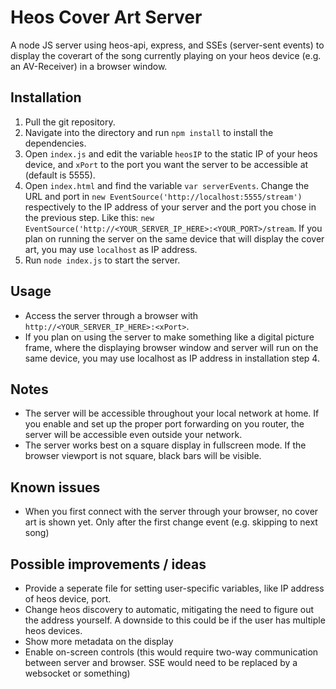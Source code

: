 # Heos Cover Art Server

A node JS server using heos-api, express, and SSEs (server-sent events) to display the coverart of the song currently playing on your heos device (e.g. an AV-Receiver) in a browser window.

## Installation
1. Pull the git repository.
2. Navigate into the directory and run `npm install` to install the dependencies.
3. Open `index.js` and edit the variable `heosIP` to the static IP of your heos device, and `xPort` to the port you want the server to be accessible at (default is 5555).
4. Open `index.html` and find the variable `var serverEvents`. Change the URL and port in `new EventSource('http://localhost:5555/stream')` respectively to the IP address of your server and the port you chose in the previous step. Like this: `new EventSource('http://<YOUR_SERVER_IP_HERE>:<YOUR_PORT>/stream`. If you plan on running the server on the same device that will display the cover art, you may use `localhost` as IP address.
5. Run `node index.js` to start the server.

## Usage
- Access the server through a browser with `http://<YOUR_SERVER_IP_HERE>:<xPort>`.
- If you plan on using the server to make something like a digital picture frame, where the displaying browser window and server will run on the same device, you may use localhost as IP address in installation step 4.

## Notes
- The server will be accessible throughout your local network at home. If you enable and set up the proper port forwarding on you router, the server will be accessible even outside your network.
- The server works best on a square display in fullscreen mode. If the browser viewport is not square, black bars will be visible.

## Known issues
- When you first connect with the server through your browser, no cover art is shown yet. Only after the first change event (e.g. skipping to next song)

## Possible improvements / ideas
- Provide a seperate file for setting user-specific variables, like IP address of heos device, port.
- Change heos discovery to automatic, mitigating the need to figure out the address yourself. A downside to this could be if the user has multiple heos devices.
- Show more metadata on the display
- Enable on-screen controls (this would require two-way communication between server and browser. SSE would need to be replaced by a websocket or something)